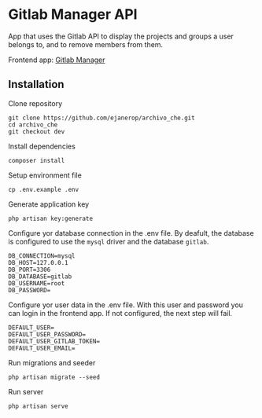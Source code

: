 # Gitlab Manager API

App that uses the Gitlab API to display the projects and groups a user belongs to, and to remove members from them.

Frontend app: [Gitlab Manager](https://github.com/ejanerop/gitlab-front)

## Installation

Clone repository

```
git clone https://github.com/ejanerop/archivo_che.git
cd archivo_che
git checkout dev
```

Install dependencies

```
composer install
```

Setup environment file

```
cp .env.example .env
```

Generate application key

```
php artisan key:generate
```

Configure yor database connection in the .env file. By deafult, the database is configured to use the `mysql` driver and the database `gitlab`.

```
DB_CONNECTION=mysql
DB_HOST=127.0.0.1
DB_PORT=3306
DB_DATABASE=gitlab
DB_USERNAME=root
DB_PASSWORD=
```

Configure yor user data in the .env file. With this user and password you can login in the frontend app. If not configured, the next step will fail.

```
DEFAULT_USER=
DEFAULT_USER_PASSWORD=
DEFAULT_USER_GITLAB_TOKEN=
DEFAULT_USER_EMAIL=
```

Run migrations and seeder

```
php artisan migrate --seed
```

Run server

```
php artisan serve
```
